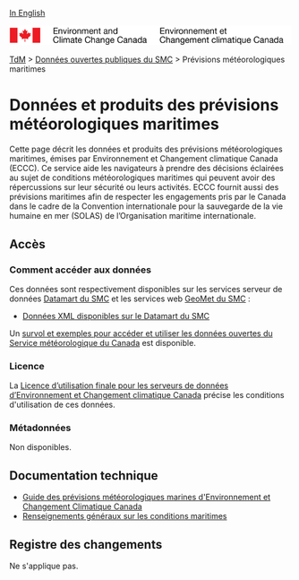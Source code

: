 [In English](readme_marine-weather_en.md)

![ECCC logo](../../img_eccc-logo.png)

[TdM](../../readme_fr.md) > [Données ouvertes publiques du SMC](../readme_fr.md) > Prévisions météorologiques maritimes

# Données et produits des prévisions météorologiques maritimes

Cette page décrit les données et produits des prévisions météorologiques maritimes, émises par Environnement et Changement climatique Canada (ECCC). Ce service aide les navigateurs à prendre des décisions éclairées au sujet de conditions météorologiques maritimes qui peuvent avoir des répercussions sur leur sécurité ou leurs activités. ECCC fournit aussi des prévisions maritimes afin de respecter les engagements pris par le Canada dans le cadre de la Convention internationale pour la sauvegarde de la vie humaine en mer (SOLAS) de l’Organisation maritime internationale.

## Accès

### Comment accéder aux données

Ces données sont respectivement disponibles sur les services serveur de données [Datamart du SMC](../../msc-datamart/readme_fr.md) et les services web [GeoMet du SMC](../../msc-geomet/readme_fr.md) :

* [Données XML disponibles sur le Datamart du SMC](readme_marine-weather-datamart_fr.md) 

Un [survol et exemples pour accéder et utiliser les données ouvertes du Service météorologique du Canada](../../usage/readme_fr.md) est disponible.

### Licence

La [Licence d’utilisation finale pour les serveurs de données d’Environnement et Changement climatique Canada](../../licence/readme_fr.md) précise les conditions d'utilisation de ces données.

### Métadonnées

Non disponibles.

## Documentation technique

* [Guide des prévisions météorologiques marines d'Environnement et Changement Climatique Canada](http://www.ec.gc.ca/meteo-weather/default.asp?lang=Fr&n=2EC4EC51-1)
* [Renseignements généraux sur les conditions maritimes](https://www.canada.ca/fr/environnement-changement-climatique/services/renseignements-generaux-conditions-maritimes.html)

## Registre des changements 

Ne s'applique pas.


